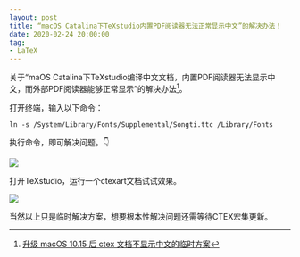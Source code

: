 ```yaml
---
layout: post
title: “macOS Catalina下TeXstudio内置PDF阅读器无法正常显示中文”的解决办法！
date: 2020-02-24 20:00:00
tag: 
- LaTeX
---
```


关于“maOS Catalina下TeXstudio编译中文文档，内置PDF阅读器无法显示中文，而外部PDF阅读器能够正常显示”的解决办法[^1]。

 打开终端，输入以下命令：

```
ln -s /System/Library/Fonts/Supplemental/Songti.ttc /Library/Fonts 
```

执行命令，即可解决问题。👇

![](https://tva1.sinaimg.cn/large/0082zybply1gc7jqtojbkj30iy0d9t9d.jpg)

打开TeXstudio，运行一个ctexart文档试试效果。

![](https://tva1.sinaimg.cn/large/0082zybply1gc7jriys77j314c0o0dip.jpg)

当然以上只是临时解决方案，想要根本性解决问题还需等待CTEX宏集更新。

[^1]:  [升级 macOS 10.15 后 ctex 文档不显示中文的临时方案](https://zhuanlan.zhihu.com/p/90404943)